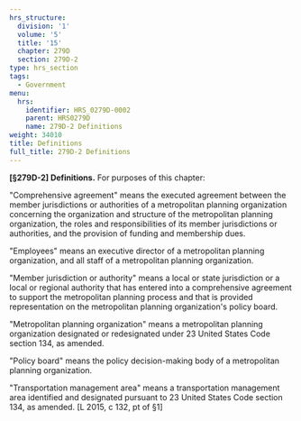 ```yaml
---
hrs_structure:
  division: '1'
  volume: '5'
  title: '15'
  chapter: 279D
  section: 279D-2
type: hrs_section
tags:
  - Government
menu:
  hrs:
    identifier: HRS_0279D-0002
    parent: HRS0279D
    name: 279D-2 Definitions
weight: 34010
title: Definitions
full_title: 279D-2 Definitions
---
```

**[§279D-2] Definitions.** For purposes of this chapter:

"Comprehensive agreement" means the executed agreement between the member jurisdictions or authorities of a metropolitan planning organization concerning the organization and structure of the metropolitan planning organization, the roles and responsibilities of its member jurisdictions or authorities, and the provision of funding and membership dues.

"Employees" means an executive director of a metropolitan planning organization, and all staff of a metropolitan planning organization.

"Member jurisdiction or authority" means a local or state jurisdiction or a local or regional authority that has entered into a comprehensive agreement to support the metropolitan planning process and that is provided representation on the metropolitan planning organization's policy board.

"Metropolitan planning organization" means a metropolitan planning organization designated or redesignated under 23 United States Code section 134, as amended.

"Policy board" means the policy decision-making body of a metropolitan planning organization.

"Transportation management area" means a transportation management area identified and designated pursuant to 23 United States Code section 134, as amended. [L 2015, c 132, pt of §1]